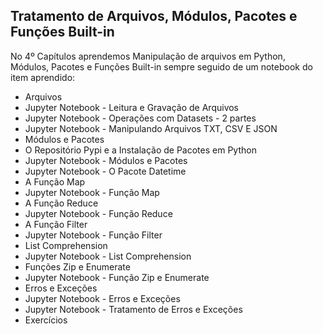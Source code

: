## Tratamento de Arquivos, Módulos, Pacotes e Funções Built-in

No 4º Capítulos aprendemos Manipulação de arquivos em Python, Módulos, Pacotes e Funções Built-in sempre seguido de um notebook do item aprendido:

<ul>
  <li>Arquivos</li>
  <li>Jupyter Notebook - Leitura e Gravação de Arquivos</li>
  <li>Jupyter Notebook - Operações com Datasets - 2 partes</li>
  <li>Jupyter Notebook - Manipulando Arquivos TXT, CSV E JSON</li>
  <li>Módulos e Pacotes</li>
  <li>O Repositório Pypi e a Instalação de Pacotes em Python</li>
  <li>Jupyter Notebook - Módulos e Pacotes</li>
  <li>Jupyter Notebook - O Pacote Datetime</li>
  <li>A Função Map</li>
  <li>Jupyter Notebook - Função Map</li>
  <li>A Função Reduce</li>
  <li>Jupyter Notebook - Função Reduce</li>
  <li>A Função Filter</li>
  <li>Jupyter Notebook - Função Filter</li>
  <li>List Comprehension</li>
  <li>Jupyter Notebook - List Comprehension</li>
  <li>Funções Zip e Enumerate</li>
  <li>Jupyter Notebook - Função Zip e Enumerate</li>
  <li>Erros e Exceções</li>
  <li>Jupyter Notebook - Erros e Exceções</li>
  <li>Jupyter Notebook - Tratamento de Erros e Exceções</li>
  <li>Exercícios</li>
</ul>